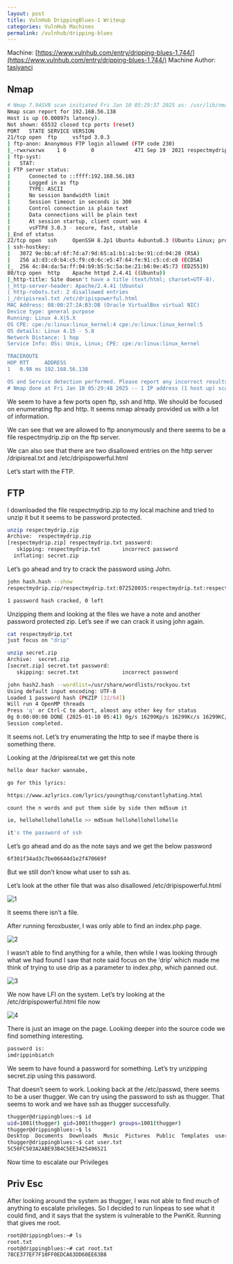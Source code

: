 ```yaml
---
layout: post
title: VulnHub DrippingBlues-1 Writeup
categories: VulnHub Machines
permalink: /vulnhub/dripping-blues
---
```


Machine: [https://www.vulnhub.com/entry/dripping-blues-1,744/](https://www.vulnhub.com/entry/dripping-blues-1,744/)
Machine Author: [tasiyanci](https://www.vulnhub.com/author/tasiyanci,765/)

## Nmap

```bash
# Nmap 7.94SVN scan initiated Fri Jan 10 05:29:37 2025 as: /usr/lib/nmap/nmap -Pn -p- -A --min-rate 5000 -oN scan.txt 192.168.56.138
Nmap scan report for 192.168.56.138
Host is up (0.00097s latency).
Not shown: 65532 closed tcp ports (reset)
PORT   STATE SERVICE VERSION
21/tcp open  ftp     vsftpd 3.0.3
| ftp-anon: Anonymous FTP login allowed (FTP code 230)
|_-rwxrwxrwx    1 0        0             471 Sep 19  2021 respectmydrip.zip [NSE: writeable]
| ftp-syst: 
|   STAT: 
| FTP server status:
|      Connected to ::ffff:192.168.56.103
|      Logged in as ftp
|      TYPE: ASCII
|      No session bandwidth limit
|      Session timeout in seconds is 300
|      Control connection is plain text
|      Data connections will be plain text
|      At session startup, client count was 4
|      vsFTPd 3.0.3 - secure, fast, stable
|_End of status
22/tcp open  ssh     OpenSSH 8.2p1 Ubuntu 4ubuntu0.3 (Ubuntu Linux; protocol 2.0)
| ssh-hostkey: 
|   3072 9e:bb:af:6f:7d:a7:9d:65:a1:b1:a1:be:91:cd:04:28 (RSA)
|   256 a3:d3:c0:b4:c5:f9:c0:6c:e5:47:64:fe:91:c5:cd:c0 (ECDSA)
|_  256 4c:84:da:5a:ff:04:b9:b5:5c:5a:be:21:b6:0e:45:73 (ED25519)
80/tcp open  http    Apache httpd 2.4.41 ((Ubuntu))
|_http-title: Site doesn't have a title (text/html; charset=UTF-8).
|_http-server-header: Apache/2.4.41 (Ubuntu)
| http-robots.txt: 2 disallowed entries 
|_/dripisreal.txt /etc/dripispowerful.html
MAC Address: 08:00:27:2A:B3:DB (Oracle VirtualBox virtual NIC)
Device type: general purpose
Running: Linux 4.X|5.X
OS CPE: cpe:/o:linux:linux_kernel:4 cpe:/o:linux:linux_kernel:5
OS details: Linux 4.15 - 5.8
Network Distance: 1 hop
Service Info: OSs: Unix, Linux; CPE: cpe:/o:linux:linux_kernel

TRACEROUTE
HOP RTT     ADDRESS
1   0.98 ms 192.168.56.138

OS and Service detection performed. Please report any incorrect results at https://nmap.org/submit/ .
# Nmap done at Fri Jan 10 05:29:48 2025 -- 1 IP address (1 host up) scanned in 11.24 seconds

```

We seem to have a few ports open ftp, ssh and http. We should be focused on enumerating ftp and http. It seems nmap already provided us with a lot of information.

We can see that we are allowed to ftp anonymously and there seems to be a file respectmydrip.zip on the ftp server.

We can also see that there are two disallowed entries on the http server /dripisreal.txt and /etc/dripispowerful.html

Let’s start with the FTP.

## FTP

I downloaded the file respectmydrip.zip to my local machine and tried to unzip it but it seems to be password protected.

```bash
unzip respectmydrip.zip   
Archive:  respectmydrip.zip
[respectmydrip.zip] respectmydrip.txt password: 
   skipping: respectmydrip.txt       incorrect password
  inflating: secret.zip
```

Let’s go ahead and try to crack the password using John.

```bash
john hash.hash --show                                    
respectmydrip.zip/respectmydrip.txt:072528035:respectmydrip.txt:respectmydrip.zip::respectmydrip.zip

1 password hash cracked, 0 left

```

Unzipping them and looking at the files we have a note and another password protected zip. Let’s see if we can crack it using john again.

```bash
cat respectmydrip.txt 
just focus on "drip"                                                                                                                                                                                                                                            

unzip secret.zip       
Archive:  secret.zip
[secret.zip] secret.txt password: 
   skipping: secret.txt              incorrect password
```

```bash
john hash2.hash --wordlist=/usr/share/wordlists/rockyou.txt
Using default input encoding: UTF-8
Loaded 1 password hash (PKZIP [32/64])
Will run 4 OpenMP threads
Press 'q' or Ctrl-C to abort, almost any other key for status
0g 0:00:00:00 DONE (2025-01-10 05:41) 0g/s 16299Kp/s 16299Kc/s 16299KC/s "2parrow"..*7¡Vamos!
Session completed. 
```

It seems not. Let’s try enumerating the http to see if maybe there is something there.

Looking at the /dripisreal.txt we get this note

```bash
hello dear hacker wannabe,

go for this lyrics:

https://www.azlyrics.com/lyrics/youngthug/constantlyhating.html

count the n words and put them side by side then md5sum it

ie, hellohellohellohello >> md5sum hellohellohellohello

it's the password of ssh
```

Let’s go ahead and do as the note says and we get the below password

```bash
6f301f34ad3c7be06644d1e2f470669f
```

But we still don’t know what user to ssh as.

Let’s look at the other file that was also disallowed /etc/dripispowerful.html

![1](https://github.com/user-attachments/assets/0fcb9c30-4393-41d1-926f-7dd6348a5557)


It seems there isn’t a file.

After running feroxbuster, I was only able to find an index.php page.

![2](https://github.com/user-attachments/assets/fbb0350b-4927-4eb9-8b06-20cf26b3cd46)


I wasn’t able to find anything for a while, then while I was looking through what we had found I saw that note said focus on the ‘drip’ which made me think of trying to use drip as a parameter to index.php, which panned out.

![3](https://github.com/user-attachments/assets/df38ccfc-2344-4ef7-b05d-736986dee402)


We now have LFI on the system. Let’s try looking at the /etc/dripispowerful.html file now

![4](https://github.com/user-attachments/assets/fc81b475-6afe-4706-821c-6602b254de44)


There is just an image on the page. Looking deeper into the source code we find something interesting.

```bash
password is:
imdrippinbiatch
```

We seem to have found a password for something. Let’s try unzipping secret.zip using this password.

That doesn’t seem to work. Looking back at the /etc/passwd, there seems to be a user thugger. We can try using the password to ssh as thugger. That seems to work and we have ssh as thugger successfully.

```bash
thugger@drippingblues:~$ id
uid=1001(thugger) gid=1001(thugger) groups=1001(thugger)
thugger@drippingblues:~$ ls
Desktop  Documents  Downloads  Music  Pictures  Public  Templates  user.txt  Videos
thugger@drippingblues:~$ cat user.txt 
5C50FC503A2ABE93B4C5EE3425496521
```

Now time to escalate our Privileges

## Priv Esc

After looking around the system as thugger, I was not able to find much of anything to escalate privileges. So I decided to run linpeas to see what it could find, and it says that the system is vulnerable to the PwnKit. Running that gives me root.

```bash
root@drippingblues:~# ls
root.txt
root@drippingblues:~# cat root.txt 
78CE377EF7F10FF0EDCA63DD60EE63B8
```
